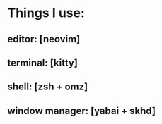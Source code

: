 # Things I use:

## editor: [neovim]
## terminal: [kitty]
## shell: [zsh + omz]
## window manager: [yabai + skhd]
